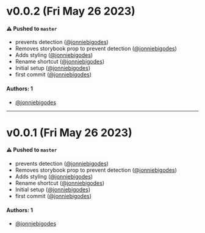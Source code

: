 # v0.0.2 (Fri May 26 2023)

#### ⚠️ Pushed to `master`

- prevents detection ([@jonniebigodes](https://github.com/jonniebigodes))
- Removes storybook prop to prevent detection ([@jonniebigodes](https://github.com/jonniebigodes))
- Adds styling ([@jonniebigodes](https://github.com/jonniebigodes))
- Rename shortcut ([@jonniebigodes](https://github.com/jonniebigodes))
- Initial setup ([@jonniebigodes](https://github.com/jonniebigodes))
- first commit ([@jonniebigodes](https://github.com/jonniebigodes))

#### Authors: 1

- [@jonniebigodes](https://github.com/jonniebigodes)

---

# v0.0.1 (Fri May 26 2023)

#### ⚠️ Pushed to `master`

- prevents detection ([@jonniebigodes](https://github.com/jonniebigodes))
- Removes storybook prop to prevent detection ([@jonniebigodes](https://github.com/jonniebigodes))
- Adds styling ([@jonniebigodes](https://github.com/jonniebigodes))
- Rename shortcut ([@jonniebigodes](https://github.com/jonniebigodes))
- Initial setup ([@jonniebigodes](https://github.com/jonniebigodes))
- first commit ([@jonniebigodes](https://github.com/jonniebigodes))

#### Authors: 1

- [@jonniebigodes](https://github.com/jonniebigodes)
